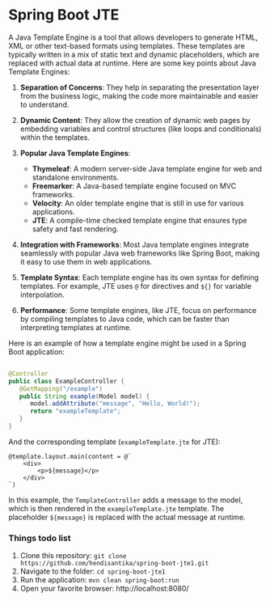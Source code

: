 # Spring Boot JTE

A Java Template Engine is a tool that allows developers to generate HTML, XML or other text-based formats using
templates. These templates are typically written in a mix of static text and dynamic placeholders, which are replaced
with actual data at runtime. Here are some key points about Java Template Engines:

1. **Separation of Concerns**: They help in separating the presentation layer from the business logic, making the code
   more maintainable and easier to understand.

2. **Dynamic Content**: They allow the creation of dynamic web pages by embedding variables and control structures (like
   loops and conditionals) within the templates.

3. **Popular Java Template Engines**:
   - **Thymeleaf**: A modern server-side Java template engine for web and standalone environments.
   - **Freemarker**: A Java-based template engine focused on MVC frameworks.
   - **Velocity**: An older template engine that is still in use for various applications.
   - **JTE**: A compile-time checked template engine that ensures type safety and fast rendering.

4. **Integration with Frameworks**: Most Java template engines integrate seamlessly with popular Java web frameworks
   like Spring Boot, making it easy to use them in web applications.

5. **Template Syntax**: Each template engine has its own syntax for defining templates. For example, JTE uses `@` for
   directives and `${}` for variable interpolation.

6. **Performance**: Some template engines, like JTE, focus on performance by compiling templates to Java code, which can
   be faster than interpreting templates at runtime.

Here is an example of how a template engine might be used in a Spring Boot application:

```java

@Controller
public class ExampleController {
   @GetMapping("/example")
   public String example(Model model) {
      model.addAttribute("message", "Hello, World!");
      return "exampleTemplate";
   }
}
```

And the corresponding template (`exampleTemplate.jte` for JTE):

```unknown
@template.layout.main(content = @`
    <div>
        <p>${message}</p>
    </div>
`)
```

In this example, the `TemplateController` adds a message to the model, which is then rendered in the
`exampleTemplate.jte` template. The placeholder `${message}` is replaced with the actual message at runtime.

### Things todo list

1. Clone this repository: `git clone https://github.com/hendisantika/spring-boot-jte1.git`
2. Navigate to the folder: `cd spring-boot-jte1`
3. Run the application: `mvn clean spring-boot:run`
4. Open your favorite browser: http://localhost:8080/
